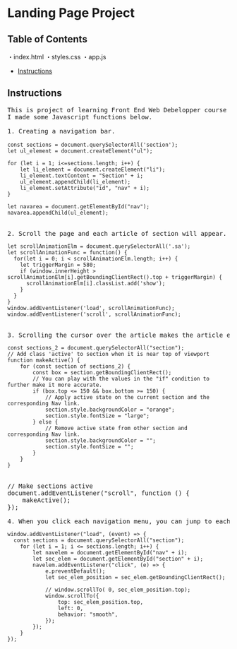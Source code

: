 # Landing Page Project

## Table of Contents
・index.html
・styles.css
・app.js

* [Instructions](#instructions)

## Instructions
<pre>
This is project of learning Front End Web Debelopper course by Udacity.
I made some Javascript functions below.

1. Creating a navigation bar.
 <code>
const sections = document.querySelectorAll('section');
let ul_element = document.createElement("ul");

for (let i = 1; i<=sections.length; i++) {
    let li_element = document.createElement("li");
    li_element.textContent = "Section" + i;
    ul_element.appendChild(li_element);
    li_element.setAttribute("id", "nav" + i);
}

let navarea = document.getElementById("nav");
navarea.appendChild(ul_element);
</code>

2. Scroll the page and each article of section will appear.
<code>
let scrollAnimationElm = document.querySelectorAll('.sa');
let scrollAnimationFunc = function() {
  for(let i = 0; i < scrollAnimationElm.length; i++) {
    let triggerMargin = 580;
    if (window.innerHeight > scrollAnimationElm[i].getBoundingClientRect().top + triggerMargin) {
      scrollAnimationElm[i].classList.add('show');
    }
  }
}
window.addEventListener('load', scrollAnimationFunc);
window.addEventListener('scroll', scrollAnimationFunc);
</code>

3. Scrolling the cursor over the article makes the article easier to read.
<code>
const sections_2 = document.querySelectorAll("section");
// Add class 'active' to section when it is near top of viewport
function makeActive() {
    for (const section of sections_2) {
        const box = section.getBoundingClientRect();
        // You can play with the values in the "if" condition to further make it more accurate.
        if (box.top <= 150 && box.bottom >= 150) {
            // Apply active state on the current section and the corresponding Nav link.
            section.style.backgroundColor = "orange";
            section.style.fontSize = "large";
        } else {
            // Remove active state from other section and corresponding Nav link.
            section.style.backgroundColor = "";
            section.style.fontSize = "";
        }
    }
}
</code>

// Make sections active
document.addEventListener("scroll", function () {
    makeActive();
});

4. When you click each navigation menu, you can junp to each articles.
<code>
window.addEventListener("load", (event) => {
  const sections = document.querySelectorAll("section");
    for (let i = 1; i <= sections.length; i++) {
        let navelem = document.getElementById("nav" + i);
        let sec_elem = document.getElementById("section" + i);
        navelem.addEventListener("click", (e) => {
            e.preventDefault();
            let sec_elem_position = sec_elem.getBoundingClientRect();

            // window.scrollTo( 0, sec_elem_position.top);
            window.scrollTo({
                top: sec_elem_position.top,
                left: 0,
                behavior: "smooth",
            });
        });
    }
});
</code>
</pre>